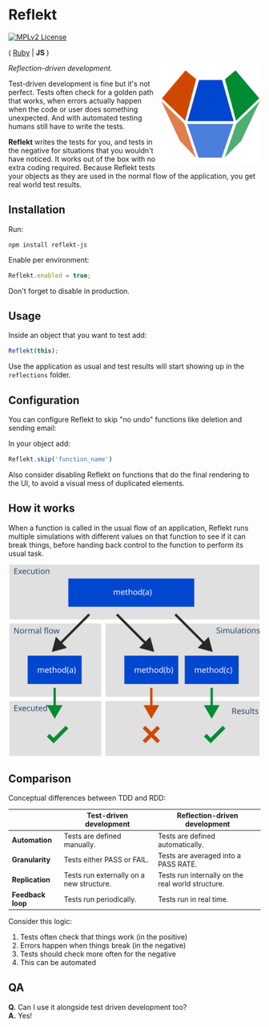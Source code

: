 # Reflekt

[![MPLv2 License](https://img.shields.io/badge/license-MPLv2-blue.svg?style=flat-square)](https://www.mozilla.org/MPL/2.0/)

( [Ruby](./reflekt) | **JS** )

<img src="./Assets/Logo.svg" width="200" raw=true style="margin-left: 10px;" align="right" />

*Reflection-driven development.*

Test-driven development is fine but it's not perfect. Tests often check for a golden path that works, when errors actually happen when the code or user does something unexpected. And with automated testing humans still have to write the tests.

**Reflekt** writes the tests for you, and tests in the negative for situations that you wouldn't have noticed. It works out of the box with no extra coding required. Because Reflekt tests your objects as they are used in the normal flow of the application, you get real world test results.

## Installation  

Run:
```  
npm install reflekt-js
```  

Enable per environment:
```js
Reflekt.enabled = true;
```  

Don't forget to disable in production.

## Usage  

Inside an object that you want to test add:  
```js
Reflekt(this);
```  

Use the application as usual and test results will start showing up in the `reflections` folder.

## Configuration

You can configure Reflekt to skip "no undo" functions like deletion and sending email:

In your object add:

```js
Reflekt.skip('function_name')
```

Also consider disabling Reflekt on functions that do the final rendering to the UI, to avoid a visual mess of duplicated elements.

## How it works

When a function is called in the usual flow of an application, Reflekt runs multiple simulations with different values on that function to see if it can break things, before handing back control to the function to perform its usual task.

<p align="center">
  <img src="./Assets/Flow.svg" raw=true width="500" style="margin-left: auto; margin-right: auto;"/>
</p>

## Comparison

Conceptual differences between TDD and RDD:

|                   | Test-driven development                  | Reflection-driven development                     |
--------------------|------------------------------------------|---------------------------------------------------|
| **Automation**    | Tests are defined manually.              | Tests are defined automatically.                  |
| **Granularity**   | Tests either PASS or FAIL.               | Tests are averaged into a PASS RATE.              |
| **Replication**   | Tests run externally on a new structure. | Tests run internally on the real world structure. |
| **Feedback loop** | Tests run periodically.                  | Tests run in real time.                           |

Consider this logic:  
1. Tests often check that things work (in the positive)  
2. Errors happen when things break (in the negative)  
3. Tests should check more often for the negative  
4. This can be automated

## QA

**Q.** Can I use it alongside test driven development too?  
**A.** Yes!
